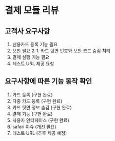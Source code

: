 # 결제 모듈 리뷰

## 고객사 요구사항
1. 신용카드 등록 기능 필요
2. 보안 필요
2-1. 카드 뒷면 번호와 보안 코드 숨김 처리
3. 결제 실행 기능 필요
4. 테스트 URL 제공 요청

## 요구사항에 따른 기능 동작 확인

1. 카드 등록 (구현 완료)
2. 다중 카드 등록 (구현 완료)
3. 카드 뒷면 정보 숨김 (구현 완료)
4. 결제 기능 (구현 완료)
5. 사용자 인터페이스 (구현 완료)
6. safari 이슈 (개선 필요)
7. 테스트 URL (추후 제공 예정)
